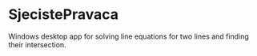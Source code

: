 # SjecistePravaca
Windows desktop app for solving line equations for two lines and finding their intersection.
